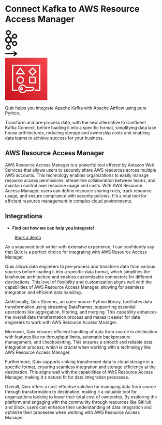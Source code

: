# Connect Kafka to AWS Resource Access Manager

<div class="connect-images cards blog-grid-card" markdown>
<div>
<img src="../images/kafka_logo.png" width="40px" />
</div>
<div>
<img src="../images/arrow.svg" width="40px" />
</div>
<div>
<img src="./images/aws-resource-access-manager_1.jpg" />
</div>
</div>

Quix helps you integrate Apache Kafka with Apache Airflow using pure Python.

Transform and pre-process data, with the new alternative to Confluent Kafka Connect, before loading it into a specific format, simplifying data lake house arthitectures, reducing storage and ownership costs and enabling data teams to achieve success for your business.

## AWS Resource Access Manager

AWS Resource Access Manager is a powerful tool offered by Amazon Web Services that allows users to securely share AWS resources across multiple AWS accounts. This technology enables organizations to easily manage resource access permissions, streamline collaboration between teams, and maintain control over resource usage and costs. With AWS Resource Access Manager, users can define resource sharing rules, track resource usage, and ensure compliance with security policies. It's a vital tool for efficient resource management in complex cloud environments.

## Integrations

<div class="grid cards" markdown>

- __Find out how we can help you integrate!__

    <a class="md-button md-button--primary" href="https://share.hsforms.com/1iW0TmZzKQMChk0lxd_tGiw4yjw2?__hstc=175542013.2303933fbd746c0ac86d9ccbe9bc9100.1728383268831.1729603416735.1729620918855.31&__hssc=175542013.1.1729620918855&__hsfp=2132701734" target="_blank" style="margin:.5rem;">Book a demo</a>

</div>


As a seasoned tech writer with extensive experience, I can confidently say that Quix is a perfect choice for integrating with AWS Resource Access Manager. 

Quix allows data engineers to pre-process and transform data from various sources before loading it into a specific data format, which simplifies the lakehouse architecture and enables customizable connectors for different destinations. This level of flexibility and customization aligns well with the capabilities of AWS Resource Access Manager, allowing for seamless integration and efficient data handling.

Additionally, Quix Streams, an open-source Python library, facilitates data transformation using streaming DataFrames, supporting essential operations like aggregation, filtering, and merging. This capability enhances the overall data transformation process and makes it easier for data engineers to work with AWS Resource Access Manager.

Moreover, Quix ensures efficient handling of data from source to destination with features like no throughput limits, automatic backpressure management, and checkpointing. This ensures a smooth and reliable data integration process, which is crucial when working with a technology like AWS Resource Access Manager.

Furthermore, Quix supports sinking transformed data to cloud storage in a specific format, ensuring seamless integration and storage efficiency at the destination. This aligns well with the capabilities of AWS Resource Access Manager, making it a natural fit for data integration processes.

Overall, Quix offers a cost-effective solution for managing data from source through transformation to destination, making it a valuable tool for organizations looking to lower their total cost of ownership. By exploring the platform and engaging with the community through resources like GitHub and Slack, users can enhance their understanding of data integration and optimize their processes when working with AWS Resource Access Manager.

